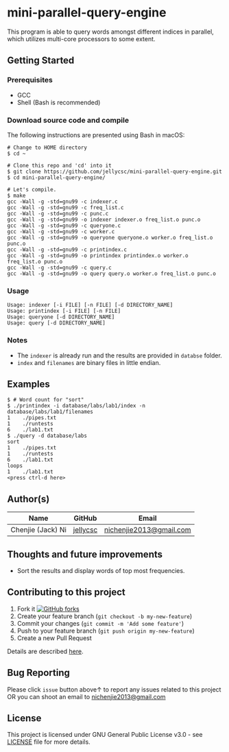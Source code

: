 # mini-parallel-query-engine
This program is able to query words amongst different indices in parallel, which utilizes multi-core processors to some extent.

## Getting Started

### Prerequisites

* GCC
* Shell (Bash is recommended)

### Download source code and compile
The following instructions are presented using Bash in macOS:
```
# Change to HOME directory
$ cd ~

# Clone this repo and 'cd' into it
$ git clone https://github.com/jellycsc/mini-parallel-query-engine.git
$ cd mini-parallel-query-engine/

# Let's compile.
$ make
gcc -Wall -g -std=gnu99 -c indexer.c
gcc -Wall -g -std=gnu99 -c freq_list.c
gcc -Wall -g -std=gnu99 -c punc.c
gcc -Wall -g -std=gnu99 -o indexer indexer.o freq_list.o punc.o
gcc -Wall -g -std=gnu99 -c queryone.c
gcc -Wall -g -std=gnu99 -c worker.c
gcc -Wall -g -std=gnu99 -o queryone queryone.o worker.o freq_list.o punc.o
gcc -Wall -g -std=gnu99 -c printindex.c
gcc -Wall -g -std=gnu99 -o printindex printindex.o worker.o freq_list.o punc.o
gcc -Wall -g -std=gnu99 -c query.c
gcc -Wall -g -std=gnu99 -o query query.o worker.o freq_list.o punc.o
```

### Usage
```
Usage: indexer [-i FILE] [-n FILE] [-d DIRECTORY_NAME]
Usage: printindex [-i FILE] [-n FILE]
Usage: queryone [-d DIRECTORY_NAME]
Usage: query [-d DIRECTORY_NAME]
```

### Notes 
* The `indexer` is already run and the results are provided in `databse` folder.
* `index` and `filenames` are binary files in little endian.

## Examples
```
$ # Word count for "sort"
$ ./printindex -i database/labs/lab1/index -n database/labs/lab1/filenames 
1    ./pipes.txt
1    ./runtests
6    ./lab1.txt
$ ./query -d database/labs
sort
1    ./pipes.txt
1    ./runtests
6    ./lab1.txt
loops
1    ./lab1.txt
<press ctrl-d here>
```

## Author(s)

| Name                    | GitHub                                     | Email
| ----------------------- | ------------------------------------------ | -------------------------
| Chenjie (Jack) Ni       | [jellycsc](https://github.com/jellycsc)    | nichenjie2013@gmail.com

## Thoughts and future improvements

* Sort the results and display words of top most frequencies.

## Contributing to this project

1. Fork it [![GitHub forks](https://img.shields.io/github/forks/jellycsc/mini-parallel-query-engine.svg?style=social&label=Fork&maxAge=2592000)](https://github.com/jellycsc/mini-parallel-query-engine/fork)
2. Create your feature branch (`git checkout -b my-new-feature`)
3. Commit your changes (`git commit -m 'Add some feature'`)
4. Push to your feature branch (`git push origin my-new-feature`)
5. Create a new Pull Request

Details are described [here](https://git-scm.com/book/en/v2/GitHub-Contributing-to-a-Project).

## Bug Reporting 

Please click `issue` button above↑ to report any issues related to this project  
OR you can shoot an email to <nichenjie2013@gmail.com>

## License
This project is licensed under GNU General Public License v3.0 - see [LICENSE](LICENSE) file for more details.
